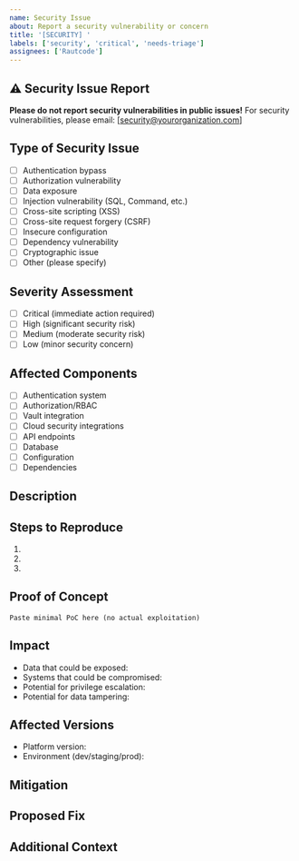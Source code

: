 ```yaml
---
name: Security Issue
about: Report a security vulnerability or concern
title: '[SECURITY] '
labels: ['security', 'critical', 'needs-triage']
assignees: ['Rautcode']
---
```


## ⚠️ Security Issue Report

**Please do not report security vulnerabilities in public issues!**
For security vulnerabilities, please email: [security@yourorganization.com]

## Type of Security Issue
<!-- Mark the relevant option with an "x" -->
- [ ] Authentication bypass
- [ ] Authorization vulnerability
- [ ] Data exposure
- [ ] Injection vulnerability (SQL, Command, etc.)
- [ ] Cross-site scripting (XSS)
- [ ] Cross-site request forgery (CSRF)
- [ ] Insecure configuration
- [ ] Dependency vulnerability
- [ ] Cryptographic issue
- [ ] Other (please specify)

## Severity Assessment
<!-- Rate the severity based on potential impact -->
- [ ] Critical (immediate action required)
- [ ] High (significant security risk)
- [ ] Medium (moderate security risk)
- [ ] Low (minor security concern)

## Affected Components
<!-- Which parts of the system are affected? -->
- [ ] Authentication system
- [ ] Authorization/RBAC
- [ ] Vault integration
- [ ] Cloud security integrations
- [ ] API endpoints
- [ ] Database
- [ ] Configuration
- [ ] Dependencies

## Description
<!-- Provide a detailed description of the security issue -->

## Steps to Reproduce
<!-- Detailed steps to reproduce the vulnerability -->
1. 
2. 
3. 

## Proof of Concept
<!-- If applicable, provide a proof of concept (be responsible!) -->
```
Paste minimal PoC here (no actual exploitation)
```

## Impact
<!-- Describe the potential impact of this vulnerability -->
- Data that could be exposed:
- Systems that could be compromised:
- Potential for privilege escalation:
- Potential for data tampering:

## Affected Versions
<!-- Which versions are affected? -->
- Platform version:
- Environment (dev/staging/prod):

## Mitigation
<!-- Any temporary mitigation measures? -->

## Proposed Fix
<!-- If you have ideas for fixing the issue -->

## Additional Context
<!-- Any other relevant information -->
